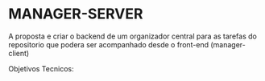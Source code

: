 # MANAGER-SERVER
A proposta e criar o backend de um organizador central para as tarefas do repositorio que podera ser acompanhado desde o front-end (manager-client)


Objetivos Tecnicos: